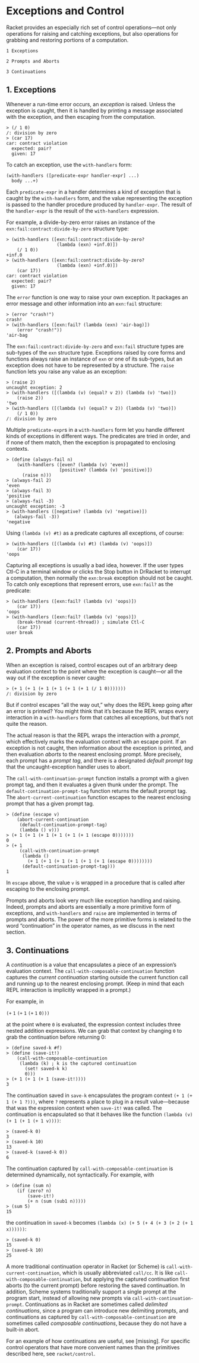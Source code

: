 # Exceptions and Control

Racket provides an especially rich set of control operations—not only
operations for raising and catching exceptions, but also operations for
grabbing and restoring portions of a computation.

    1 Exceptions        
                        
    2 Prompts and Aborts
                        
    3 Continuations     

## 1. Exceptions

Whenever a run-time error occurs, an _exception_ is raised. Unless the
exception is caught, then it is handled by printing a message associated
with the exception, and then escaping from the computation.

```racket
> (/ 1 0)              
/: division by zero    
> (car 17)             
car: contract violation
  expected: pair?      
  given: 17            
```

To catch an exception, use the `with-handlers` form:

```racket
(with-handlers ([predicate-expr handler-expr] ...)
  body ...+)                                      
```

Each `predicate-expr` in a handler determines a kind of exception that
is caught by the `with-handlers` form, and the value representing the
exception is passed to the handler procedure produced by `handler-expr`.
The result of the `handler-expr` is the result of the `with-handlers`
expression.

For example, a divide-by-zero error raises an instance of the
`exn:fail:contract:divide-by-zero` structure type:

```racket
> (with-handlers ([exn:fail:contract:divide-by-zero?
                   (lambda (exn) +inf.0)])          
    (/ 1 0))                                        
+inf.0                                              
> (with-handlers ([exn:fail:contract:divide-by-zero?
                   (lambda (exn) +inf.0)])          
    (car 17))                                       
car: contract violation                             
  expected: pair?                                   
  given: 17                                         
```

The `error` function is one way to raise your own exception. It packages
an error message and other information into an `exn:fail` structure:

```racket
> (error "crash!")                                    
crash!                                                
> (with-handlers ([exn:fail? (lambda (exn) 'air-bag)])
    (error "crash!"))                                 
'air-bag                                              
```

The `exn:fail:contract:divide-by-zero` and `exn:fail` structure types
are sub-types of the `exn` structure type. Exceptions raised by core
forms and functions always raise an instance of `exn` or one of its
sub-types, but an exception does not have to be represented by a
structure. The `raise` function lets you raise any value as an
exception:

```racket
> (raise 2)                                                     
uncaught exception: 2                                           
> (with-handlers ([(lambda (v) (equal? v 2)) (lambda (v) 'two)])
    (raise 2))                                                  
'two                                                            
> (with-handlers ([(lambda (v) (equal? v 2)) (lambda (v) 'two)])
    (/ 1 0))                                                    
/: division by zero                                             
```

Multiple `predicate-expr`s in a `with-handlers` form let you handle
different kinds of exceptions in different ways. The predicates are
tried in order, and if none of them match, then the exception is
propagated to enclosing contexts.

```racket
> (define (always-fail n)                              
    (with-handlers ([even? (lambda (v) 'even)]         
                    [positive? (lambda (v) 'positive)])
      (raise n)))                                      
> (always-fail 2)                                      
'even                                                  
> (always-fail 3)                                      
'positive                                              
> (always-fail -3)                                     
uncaught exception: -3                                 
> (with-handlers ([negative? (lambda (v) 'negative)])  
   (always-fail -3))                                   
'negative                                              
```

Using `(lambda (v) #t)` as a predicate captures all exceptions, of
course:

```racket
> (with-handlers ([(lambda (v) #t) (lambda (v) 'oops)])
    (car 17))                                          
'oops                                                  
```

Capturing all exceptions is usually a bad idea, however. If the user
types Ctl-C in a terminal window or clicks the Stop button in DrRacket
to interrupt a computation, then normally the `exn:break` exception
should not be caught. To catch only exceptions that represent errors,
use `exn:fail?` as the predicate:

```racket
> (with-handlers ([exn:fail? (lambda (v) 'oops)])   
    (car 17))                                       
'oops                                               
> (with-handlers ([exn:fail? (lambda (v) 'oops)])   
    (break-thread (current-thread)) ; simulate Ctl-C
    (car 17))                                       
user break                                          
```

## 2. Prompts and Aborts

When an exception is raised, control escapes out of an arbitrary deep
evaluation context to the point where the exception is caught—or all the
way out if the exception is never caught:

```racket
> (+ 1 (+ 1 (+ 1 (+ 1 (+ 1 (+ 1 (/ 1 0)))))))
/: division by zero                          
```

But if control escapes “all the way out,” why does the REPL keep going
after an error is printed? You might think that it’s because the REPL
wraps every interaction in a `with-handlers` form that catches all
exceptions, but that’s not quite the reason.

The actual reason is that the REPL wraps the interaction with a
_prompt_, which effectively marks the evaluation context with an escape
point. If an exception is not caught, then information about the
exception is printed, and then evaluation _aborts_ to the nearest
enclosing prompt. More precisely, each prompt has a _prompt tag_, and
there is a designated _default prompt tag_ that the uncaught-exception
handler uses to abort.

The `call-with-continuation-prompt` function installs a prompt with a
given prompt tag, and then it evaluates a given thunk under the prompt.
The `default-continuation-prompt-tag` function returns the default
prompt tag. The `abort-current-continuation` function escapes to the
nearest enclosing prompt that has a given prompt tag.

```racket
> (define (escape v)                                   
    (abort-current-continuation                        
     (default-continuation-prompt-tag)                 
     (lambda () v)))                                   
> (+ 1 (+ 1 (+ 1 (+ 1 (+ 1 (+ 1 (escape 0)))))))       
0                                                      
> (+ 1                                                 
     (call-with-continuation-prompt                    
      (lambda ()                                       
        (+ 1 (+ 1 (+ 1 (+ 1 (+ 1 (+ 1 (escape 0))))))))
      (default-continuation-prompt-tag)))              
1                                                      
```

In `escape` above, the value `v` is wrapped in a procedure that is
called after escaping to the enclosing prompt.

Prompts and aborts look very much like exception handling and raising.
Indeed, prompts and aborts are essentially a more primitive form of
exceptions, and `with-handlers` and `raise` are implemented in terms of
prompts and aborts. The power of the more primitive forms is related to
the word “continuation” in the operator names, as we discuss in the next
section.

## 3. Continuations

A _continuation_ is a value that encapsulates a piece of an expression’s
evaluation context. The `call-with-composable-continuation` function
captures the _current continuation_ starting outside the current
function call and running up to the nearest enclosing prompt. \(Keep in
mind that each REPL interaction is implicitly wrapped in a prompt.\)

For example, in

`(+` `1` `(+` `1` `(+` `1` `0)))`

at the point where `0` is evaluated, the expression context includes
three nested addition expressions. We can grab that context by changing
`0` to grab the continuation before returning 0:

```racket
> (define saved-k #f)                            
> (define (save-it!)                             
    (call-with-composable-continuation           
     (lambda (k) ; k is the captured continuation
       (set! saved-k k)                          
       0)))                                      
> (+ 1 (+ 1 (+ 1 (save-it!))))                   
3                                                
```

The continuation saved in `save-k` encapsulates the program context `(+
1 (+ 1 (+ 1 ?)))`, where `?` represents a place to plug in a result
value—because that was the expression context when `save-it!` was
called. The continuation is encapsulated so that it behaves like the
function `(lambda (v) (+ 1 (+ 1 (+ 1 v))))`:

```racket
> (saved-k 0)          
3                      
> (saved-k 10)         
13                     
> (saved-k (saved-k 0))
6                      
```

The continuation captured by `call-with-composable-continuation` is
determined dynamically, not syntactically. For example, with

```racket
> (define (sum n)             
    (if (zero? n)             
        (save-it!)            
        (+ n (sum (sub1 n)))))
> (sum 5)                     
15                            
```

the continuation in `saved-k` becomes `(lambda (x) (+ 5 (+ 4 (+ 3 (+ 2
(+ 1 x))))))`:

```racket
> (saved-k 0) 
15            
> (saved-k 10)
25            
```

A more traditional continuation operator in Racket \(or Scheme\) is
`call-with-current-continuation`, which is usually abbreviated
`call/cc`. It is like `call-with-composable-continuation`, but applying
the captured continuation first aborts \(to the current prompt\) before
restoring the saved continuation. In addition, Scheme systems
traditionally support a single prompt at the program start, instead of
allowing new prompts via `call-with-continuation-prompt`. Continuations
as in Racket are sometimes called _delimited continuations_, since a
program can introduce new delimiting prompts, and continuations as
captured by `call-with-composable-continuation` are sometimes called
_composable continuations_, because they do not have a built-in abort.

For an example of how continuations are useful, see \[missing\]. For
specific control operators that have more convenient names than the
primitives described here, see `racket/control`.
